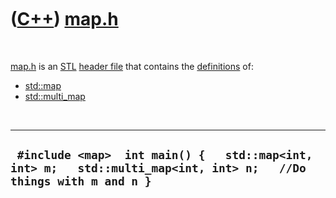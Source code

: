 



 

 

 

 

 

([C++](Cpp.md)) [map.h](CppMapH.md)
=====================================

 

[map.h](CppMapH.md) is an [STL](CppStl.md) [header
file](CppHeaderFile.md) that contains the
[definitions](CppDefinition.md) of:

-   [std::map](CppMap.md)
-   [std::multi\_map](CppMulti_map.md)

 

  --------------------------------------------------------------------------------------------------------------------
  ` #include <map>  int main() {   std::map<int, int> m;   std::multi_map<int, int> n;   //Do things with m and n }`
  --------------------------------------------------------------------------------------------------------------------

 

 

 

 

 





 



